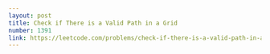 ```yaml
---
layout: post
title: Check if There is a Valid Path in a Grid
number: 1391
link: https://leetcode.com/problems/check-if-there-is-a-valid-path-in-a-grid
---
```

